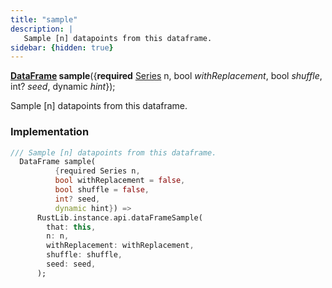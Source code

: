 ```yaml
---
title: "sample"
description: |
   Sample [n] datapoints from this dataframe.
sidebar: {hidden: true}
---
```

<span class="dart-code"><strong>[DataFrame] sample</strong>({<span class="nobr"><strong>required</strong> [Series] n</span>, <span class="nobr">bool <i>withReplacement</i></span>, <span class="nobr">bool <i>shuffle</i></span>, <span class="nobr">int? <i>seed</i></span>, <span class="nobr">dynamic <i>hint</i></span>});</span>

 Sample [n] datapoints from this dataframe.
### Implementation
```dart
/// Sample [n] datapoints from this dataframe.
  DataFrame sample(
          {required Series n,
          bool withReplacement = false,
          bool shuffle = false,
          int? seed,
          dynamic hint}) =>
      RustLib.instance.api.dataFrameSample(
        that: this,
        n: n,
        withReplacement: withReplacement,
        shuffle: shuffle,
        seed: seed,
      );
```

[DataFrame]: /reference/classes/dataframe
[Series]: /reference/classes/series
[dynamic]: #